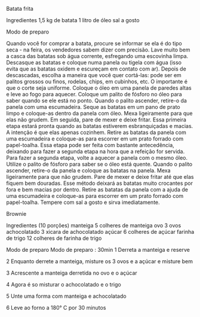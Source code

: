 Batata frita

Ingredientes
1,5 kg de batata
1 litro de óleo
sal a gosto

Modo de preparo

Quando você for comprar a batata, procure se informar se ela é do tipo seca - na feira, os vendedores sabem dizer com precisão. Lave muito bem a casca das batatas sob água corrente, esfregando uma escovinha limpa.
Descasque as batatas e coloque numa panela ou tigela com água (isso evita que as batatas oxidem e escureçam em contato com ar). Depois de descascadas, escolha a maneira que você quer cortá-las: pode ser em palitos grossos ou finos, rodelas, chips, em cubinhos, etc. O importante é que o corte seja uniforme.
Coloque o óleo em uma panela de paredes altas e leve ao fogo para aquecer. Coloque um palito de fósforo no óleo para saber quando se ele está no ponto. Quando o palito ascender, retire-o da panela com uma escumadeira.
Seque as batatas em um pano de prato limpo e coloque-as dentro da panela com óleo. Mexa ligeiramente para que elas não grudem. Em seguida, pare de mexer e deixe fritar. Essa primeira etapa estará pronta quando as batatas estiverem esbranquiçadas e macias. A intenção é que elas apenas cozinhem.
Retire as batatas da panela com uma escumadeira e coloque-as para escorrer em um prato forrado com papel-toalha. Essa etapa pode ser feita com bastante antecedência, deixando para fazer a segunda etapa na hora que a refeição for servida.
Para fazer a segunda etapa, volte a aquecer a panela com o mesmo óleo. Utilize o palito de fósforo para saber se o óleo está quente. Quando o palito ascender, retire-o da panela e coloque as batatas na panela. Mexa ligeiramente para que não grudem. Pare de mexer e deixe fritar até que elas fiquem bem douradas. Esse método deixará as batatas muito crocantes por fora e bem macias por dentro.
Retire as batatas da panela com a ajuda de uma escumadeira e coloque-as para escorrer em um prato forrado com papel-toalha. Tempere com sal a gosto e sirva imediatamente.


Brownie 

Ingredientes (10 porções)
manteiga
5 colheres de manteiga
ovo
3 ovos
achocolatado
3 xicara de achocolatado
açúcar
6 colheres de açúcar
farinha de trigo
12 colheres de farinha de trigo

Modo de preparo
Modo de preparo : 30min
1
Derreta a manteiga e reserve

2
Enquanto derrete a manteiga, misture os 3 ovos e a açúcar e misture bem

3
Acrescente a manteiga derretida no ovo e o açúcar

4
Agora é so misturar o achocolatado e o trigo

5
Unte uma forma com manteiga e achocolatado

6
Leve ao forno a 180° C por 30 minutos